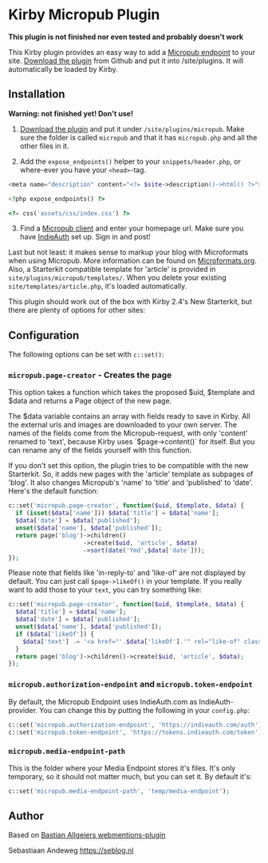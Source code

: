 # Kirby Micropub Plugin

**This plugin is not finished nor even tested and probably doesn't work**

This Kirby plugin provides an easy way to add a  [Micropub endpoint](http://indieweb.org/Micropub) to your site. [Download the plugin](https://github.com/sebsel/kirby-micropub/archive/master.zip) from Github and put it into /site/plugins. It will automatically be loaded by Kirby.

## Installation

**Warning: not finished yet! Don't use!**

1. [Download the plugin](https://github.com/sebsel/kirby-micropub/archive/master.zip) and put it under `/site/plugins/micropub`. Make sure the folder is called `micropub` and that it has `micropub.php` and all the other files in it.

2. Add the `expose_endpoints()` helper to your `snippets/header.php`, or where-ever you have your `<head>`-tag.

  ```php
  <meta name="description" content="<?= $site->description()->html() ?>">

  <?php expose_endpoints() ?>

  <?= css('assets/css/index.css') ?>
  ```

3. Find a [Micropub client](https://indieweb.org/Micropub/Clients) and enter your homepage url. Make sure you have [IndieAuth](https://indieauth.com/setup) set up. Sign in and post!

Last but not least: it makes sense to markup your blog with Microformats when using Micropub. More information can be found on [Microformats.org](http://microformats.org). Also, a Starterkit compatible template for 'article' is provided in `site/plugins/micropub/templates/`. When you delete your existing `site/templates/article.php`, it's loaded automatically.

This plugin should work out of the box with Kirby 2.4's New Starterkit, but there are plenty of options for other sites:

## Configuration

The following options can be set with `c::set()`:

### `micropub.page-creator` - Creates the page

This option takes a function which takes the proposed $uid, $template and $data and returns a Page object of the new page.

The $data variable contains an array with fields ready to save in Kirby. All the external urls and images are downloaded to your own server. The names of the fields come from the Micropub-request, with only 'content' renamed to 'text', because Kirby uses `$page->content()` for itself. But you can rename any of the fields yourself with this function.

If you don't set this option, the plugin tries to be compatible with the new Starterkit. So, it adds new pages with the 'article' template as subpages of 'blog'. It also changes Micropub's 'name' to 'title' and 'published' to 'date'. Here's the default function:

```php
c::set('micropub.page-creator', function($uid, $template, $data) {
  if (isset($data['name'])) $data['title'] = $data['name'];
  $data['date'] = $data['published'];
  unset($data['name'], $data['published']);
  return page('blog')->children()
                     ->create($uid, 'article', $data)
                     ->sort(date('Ymd',$data['date']));
});
```

Please note that fields like 'in-reply-to' and 'like-of' are not displayed by default. You can just call `$page->likeOf()` in your template.
If you really want to add those to your `text`, you can try something like:

```php
c::set('micropub.page-creator', function($uid, $template, $data) {
  $data['title'] = $data['name'];
  $data['date'] = $data['published'];
  unset($data['name'], $data['published']);
  if ($data['likeOf']) {
    $data['text'] .= '<a href="'.$data['likeOf'].'" rel="like-of" class="u-like-of">I like this page</a>';
  }
  return page('blog')->children()->create($uid, 'article', $data);
});
```

### `micropub.authorization-endpoint` and `micropub.token-endpoint`

By default, the Micropub Endpoint uses IndieAuth.com as IndieAuth-provider. You can change this by putting the following in your `config.php`:

```php
c::set('micropub.authorization-endpoint', 'https://indieauth.com/auth');
c::set('micropub.token-endpoint', 'https://tokens.indieauth.com/token');
```

### `micropub.media-endpoint-path`

This is the folder where your Media Endpoint stores it's files. It's only temporary, so it should not matter much, but you can set it. By default it's:

```php
c::set('micropub.media-endpoint-path', 'temp/media-endpoint');
```

## Author

Based on [Bastian Allgeiers webmentions-plugin](https://github.com/bastianallgeier/kirby-webmentions)

Sebastiaan Andeweg
https://seblog.nl
